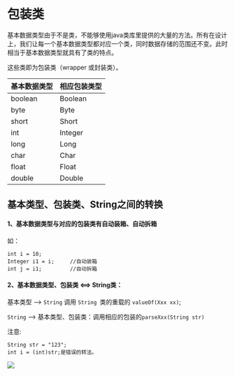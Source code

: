 # 包装类
基本数据类型由于不是类，不能够使用java类库里提供的大量的方法。所有在设计上，我们让每一个基本数据类型都对应一个类，同时数据存储的范围还不变。此时相当于基本数据类型就具有了类的特点。

这些类即为包装类（wrapper 或封装类）。


| 基本数据类型 | 相应包装类型 |
| --- | --- |
|  boolean | Boolean |
| byte | Byte |
| short | Short |
| int | Integer |
| long | Long |
| char | Char |
| float | Float |
| double | Double |



## 基本类型、包装类、String之间的转换

#### 1、基本数据类型与对应的包装类有自动装箱、自动拆箱
如：

```
int i = 10;
Integer i1 = i;     //自动装箱
int j = i1;         //自动拆箱 
```
#### 2、基本数据类型、包装类 <==> String类：

基本类型 --> `String` 调用 `String `类的重载的 `valueOf(Xxx xx)`;

`String` --> 基本类型、包装类：调用相应的包装的`parseXxx(String str)`
  
注意:

```
String str = "123";
int i = (int)str;是错误的转法。
```


![](http://oov0wb0gl.bkt.clouddn.com/2017-06-06-14944244602555.png)




